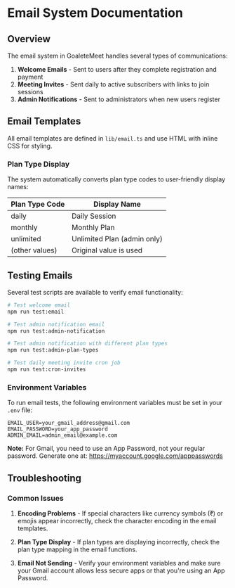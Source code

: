 # Email System Documentation

## Overview

The email system in GoaleteMeet handles several types of communications:

1. **Welcome Emails** - Sent to users after they complete registration and payment
2. **Meeting Invites** - Sent daily to active subscribers with links to join sessions
3. **Admin Notifications** - Sent to administrators when new users register

## Email Templates

All email templates are defined in `lib/email.ts` and use HTML with inline CSS for styling.

### Plan Type Display

The system automatically converts plan type codes to user-friendly display names:

| Plan Type Code | Display Name |
|----------------|--------------|
| daily          | Daily Session |
| monthly        | Monthly Plan |
| unlimited      | Unlimited Plan (admin only) |
| (other values) | Original value is used |

## Testing Emails

Several test scripts are available to verify email functionality:

```bash
# Test welcome email
npm run test:email

# Test admin notification email
npm run test:admin-notification

# Test admin notification with different plan types
npm run test:admin-plan-types

# Test daily meeting invite cron job
npm run test:cron-invites
```

### Environment Variables

To run email tests, the following environment variables must be set in your `.env` file:

```
EMAIL_USER=your_gmail_address@gmail.com
EMAIL_PASSWORD=your_app_password
ADMIN_EMAIL=admin_email@example.com
```

**Note:** For Gmail, you need to use an App Password, not your regular password.
Generate one at: https://myaccount.google.com/apppasswords

## Troubleshooting

### Common Issues

1. **Encoding Problems** - If special characters like currency symbols (₹) or emojis appear incorrectly, check the character encoding in the email templates.

2. **Plan Type Display** - If plan types are displaying incorrectly, check the plan type mapping in the email functions.

3. **Email Not Sending** - Verify your environment variables and make sure your Gmail account allows less secure apps or that you're using an App Password.

